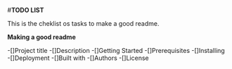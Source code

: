 #**TODO LIST**

This is the cheklist os tasks to make a good readme.

**Making a good readme**

-[]Project title
 -[]Description
 -[]Getting Started
   -[]Prerequisites
   -[]Installing
 -[]Deployment
 -[]Built with
 -[]Authors
 -[]License